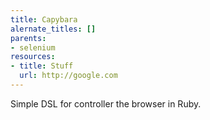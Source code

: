 ```yaml
---
title: Capybara
alernate_titles: []
parents:
- selenium
resources:
- title: Stuff
  url: http://google.com
---
```


Simple DSL for controller the browser in Ruby.
